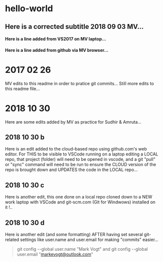 # hello-world
## Here is a corrected subtitle 2018 09 03 MV...
#### Here is a line added from VS2017 on MV laptop... 
#### Here is a line added from github via MV browser... 

# 2017 02 26
MV edits to this readme in order to pratice git commits... 
Still more edits to this readme file...

# 2018 10 30 
Here are some edits added by MV as practice for Sudhir & Amruta... 

## 2018 10 30 b
Here is an edit added to the cloud-based repo using github.com's web editor. 
For THIS to be visible to VSCode running on a laptop editing a LOCAL repo, that project (folder) will need to be opened in vscode, and a git "pull" or "sync" command will need to be run to ensure the CLOUD version of the repo is brought down and UPDATES the code in the LOCAL repo... 

## 2018 10 30 c
Here is another edit, this one done on a local repo cloned down to a NEW work laptop with VSCode and git-scm.com (Git for Windwows) installed on it !.. 

## 2018 10 30 d
Here is another edit (and some formatting) AFTER having set several git-related settings like user.name and user.email for making "commits" easier... 
> git config --global user.name "Mark Vogt" and 
> git config --global user.email "markevogt@outlook.com" 

